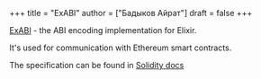 +++
title = "ExABI"
author = ["Бадыков Айрат"]
draft = false
+++

[ExABI](https://github.com/poanetwork/ex%5Fabi) - the ABI encoding implementation for Elixir.

It's used for communication with Ethereum smart contracts.

The specification can be found in [Solidity docs](https://docs.soliditylang.org/en/v0.8.7/abi-spec.html)
